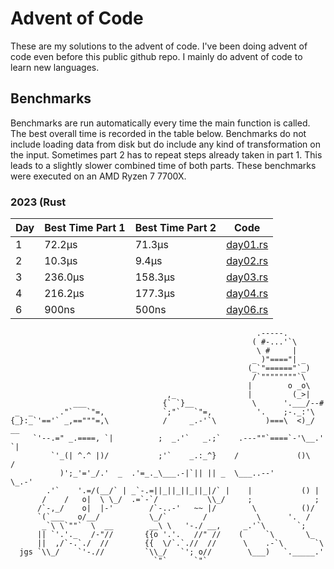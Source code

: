 # Advent of Code
These are my solutions to the advent of code. I've been doing advent of code even before this public github repo. I mainly do advent of code to learn new languages.

## Benchmarks
Benchmarks are run automatically every time the main function is called. The best overall
time is recorded in the table below. Benchmarks do not include loading data from disk but do
include any kind of transformation on the input. Sometimes part 2 has to repeat steps already
taken in part 1. This leads to a slightly slower combined time of both parts. These benchmarks
were executed on an AMD Ryzen 7 7700X.
### 2023 (Rust
<!-- SOT2023 -->
| Day | Best Time Part 1 | Best Time Part 2 | Code |
|---|---|---|---|
| 1 | 72.2μs <!-- 72200 --> | 71.3μs <!-- 71300 --> | [day01.rs](https://github.com/konstantin-lukas/advent-of-code/blob/master/2023-rust/src/solutions/day01.rs) |
| 2 | 10.3μs <!-- 10300 --> | 9.4μs <!-- 9400 --> | [day02.rs](https://github.com/konstantin-lukas/advent-of-code/blob/master/2023-rust/src/solutions/day02.rs) |
| 3 | 236.0μs <!-- 236000 --> | 158.3μs <!-- 158300 --> | [day03.rs](https://github.com/konstantin-lukas/advent-of-code/blob/master/2023-rust/src/solutions/day03.rs) |
| 4 | 216.2μs <!-- 216200 --> | 177.3μs <!-- 177300 --> | [day04.rs](https://github.com/konstantin-lukas/advent-of-code/blob/master/2023-rust/src/solutions/day04.rs) |
| 6 | 900ns <!-- 900 --> | 500ns <!-- 500 --> | [day06.rs](https://github.com/konstantin-lukas/advent-of-code/blob/master/2023-rust/src/solutions/day06.rs) |
<!-- EOT2023 -->

```
                                                       .-----.
                                                      ( #-...'`\
                                                       \ #     |
                                                      _ )"===="| _
                                                     (_`"======"`_)
                                                      /`""""""""`\
                                                     |        o _o\
                                   ,_                |         (_>|
              ___                 {` `}__             \      '.___/--#
 _  _      ."`   `"=,             `;"`   `"=,          '.    ;-._:'\
{_}:_`'=='` _,=="""=,\            /     _.-'`\           )===\  <)_/  __
     `'--.=" _.====, `|          ;  _.'`   _.;`    .---""`====`-'\__.'  `|
         `'_(| ^.^ |)/           ;'`    _.:_^}    /             ()\     /
           )';_'='_/.'  _  .'=_._\___.-|`|| || _  \___..--'        \_.-'
        .'`    '.=/(__/` | _`-.=||_||_||_||_|/` |    |           () |
       /    /   o|  \ \_/  .=`-`/           \\_/     ;              ;
      /`-,_/    o|  |-'        /`-..-'   ~~ |/        \          ()/
      `(`___   o/__/           \_/`        /           \      '.  /
       _`\ \`""`  \  __        __\ \   '-./ __,     _.'`\       `;
      || `'.'._   /-"//       {{o '.'.   //" //    (     `\       \_
      ||  ,/`-.`./  //        {{  \/`.`.//  //      \    .-`\       `\
  jgs `\\_/    `'-.//         `\\_/   `'; o//        \___)   `._____.'
                                `"`      `"`
```